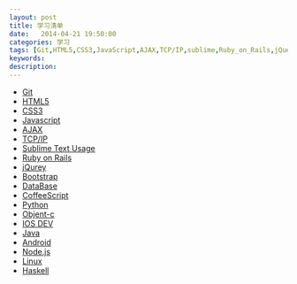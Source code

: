 ```yaml
---
layout: post
title: 学习清单
date:   2014-04-21 19:50:00
categories: 学习
tags: [Git,HTML5,CSS3,JavaScript,AJAX,TCP/IP,sublime,Ruby_on_Rails,jQuery,Bootstrap,DataBase,CoffeeScript,Python,Objent-c,IOS_DEV,Java,Android,Node.js,Linux,Haskell]
keywords: 
description: 
---
```


<ul class="learn-stuff">
	<li><a href="http://git-scm.com/book/zh">Git</a></li>
	<li><a href="http://w3school.com.cn/html5/html_5_intro.asp">HTML5</a></li>
	<li><a href="http://w3school.com.cn/css3/css3_intro.asp">CSS3</a></li>
	<li><a href="http://w3school.com.cn/js/js_intro.asp">Javascript</a></li>
	<li><a href="http://w3school.com.cn/ajax/index.asp">AJAX</a></li>
	<li><a href="http://w3school.com.cn/tcpip/index.asp">TCP/IP</a></li>
	<li><a href="http://docs.emmet.io/">Sublime Text Usage</a></li>
	<li><a href="http://railscasts.com/">Ruby on Rails</a></li>
	<li><a href="http://w3school.com.cn/jquery/index.asp">jQurey</a></li>
	<li><a href="http://getbootstrap.com/2.3.2/scaffolding.html">Bootstrap</a></li>
	<li><a href="script:;">DataBase</a></li>
	<li><a href="script:;">CoffeeScript</a></li>
	<li><a href="script:;">Python</a></li>
	<li><a href="script:;">Objent-c</a></li>
	<li><a href="script:;">IOS DEV</a></li>
	<li><a href="script:;">Java</a></li>
	<li><a href="script:;">Android</a></li>
	<li><a href="script:;">Node.js</a></li>
	<li><a href="script:;">Linux</a></li>
	<li><a href="script:;">Haskell</a></li>
</ul>